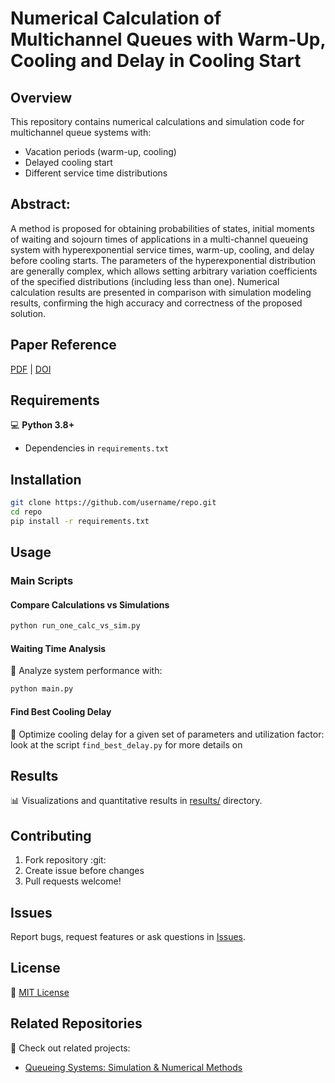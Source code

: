 # Numerical Calculation of Multichannel Queues with Warm-Up, Cooling and Delay in Cooling Start

## Overview
This repository contains numerical calculations and simulation code for multichannel queue systems with:
- Vacation periods (warm-up, cooling)
- Delayed cooling start
- Different service time distributions

## Abstract: 

A method is proposed for obtaining probabilities of states, initial moments of waiting and sojourn times of applications in a multi-channel queueing system with hyperexponential service times, warm-up, cooling, and delay before cooling starts. The parameters of the hyperexponential distribution are generally complex, which allows setting arbitrary variation coefficients of the specified distributions (including less than one). Numerical calculation results are presented in comparison with simulation modeling results, confirming the high accuracy and correctness of the proposed solution. 

## Paper Reference

[PDF](https://doi.org/10.25791/aviakosmos.1.2025.1456) | [DOI](https://doi.org/10.25791/aviakosmos.1.2025.1456)


## Requirements
:computer: **Python 3.8+**
- Dependencies in `requirements.txt`

## Installation
```bash
git clone https://github.com/username/repo.git
cd repo
pip install -r requirements.txt
```

## Usage

### Main Scripts

#### Compare Calculations vs Simulations
```bash
python run_one_calc_vs_sim.py 
```

#### Waiting Time Analysis
🚀 Analyze system performance with:
```bash
python main.py 
```

#### Find Best Cooling Delay
🥇 Optimize cooling delay for a given set of parameters and utilization factor:
look at the script `find_best_delay.py` for more details on

## Results

📊 Visualizations and quantitative results in [results/](results/) directory.

## Contributing

1. Fork repository :git:
2. Create issue before changes
3. Pull requests welcome!

## Issues

Report bugs, request features or ask questions in [Issues](https://github.com/xabarov/queue_with_vacations/issues).

## License

:page_facing_up: [MIT License](LICENSE)

## Related Repositories

:link: Check out related projects:
- [Queueing Systems: Simulation & Numerical Methods](https://github.com/xabarov/most-queue)